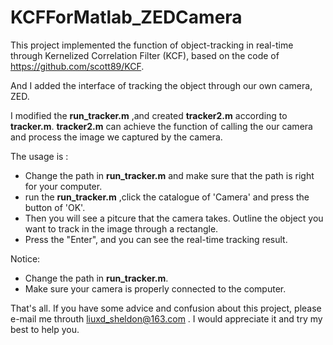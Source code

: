 # KCFForMatlab_ZEDCamera
This project implemented the function of object-tracking in real-time through Kernelized Correlation Filter (KCF), based on the code of https://github.com/scott89/KCF. 

And I added the interface of tracking the object through our own camera, ZED.

I modified the **run_tracker.m** ,and created **tracker2.m** according to **tracker.m**.  **tracker2.m** can achieve the function of calling the our camera and process the image we captured by the camera.

The usage is :

- Change the path in **run_tracker.m** and make sure that the path is right for your computer. 
- run the **run_tracker.m** ,click the catalogue of 'Camera' and press the button of 'OK'. 
- Then you will see a pitcure that the camera takes. Outline the object you want to track in the image through a rectangle. 
- Press the "Enter", and you can see the real-time tracking result.

Notice:

- Change the path in **run_tracker.m**.
- Make sure your camera is properly connected to the computer.



That's all. If you have some advice and confusion about this project, please e-mail me throuth liuxd_sheldon@163.com . I would appreciate it and try my best to help you. 
